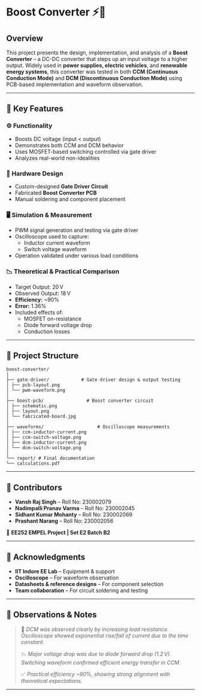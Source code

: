 # Boost Converter ⚡🔋

## Overview  
This project presents the design, implementation, and analysis of a **Boost Converter** – a DC-DC converter that steps up an input voltage to a higher output. Widely used in **power supplies, electric vehicles**, and **renewable energy systems**, this converter was tested in both **CCM (Continuous Conduction Mode)** and **DCM (Discontinuous Conduction Mode)** using PCB-based implementation and waveform observation.

---

## 🔑 Key Features

### ⚙️ Functionality  
- Boosts DC voltage (input < output)
- Demonstrates both CCM and DCM behavior
- Uses MOSFET-based switching controlled via gate driver
- Analyzes real-world non-idealities

### 🔩 Hardware Design  
- Custom-designed **Gate Driver Circuit**
- Fabricated **Boost Converter PCB**
- Manual soldering and component placement

### 🖥️ Simulation & Measurement  
- PWM signal generation and testing via gate driver
- Oscilloscope used to capture:
  - Inductor current waveform
  - Switch voltage waveform
- Operation validated under various load conditions

### 📉 Theoretical & Practical Comparison  
- Target Output: 20 V  
- Observed Output: 18 V  
- **Efficiency:** ~90%  
- **Error:** 1.36%  
- Included effects of:
  - MOSFET on-resistance
  - Diode forward voltage drop
  - Conduction losses

---

## 🧱 Project Structure

```
boost-converter/
│
├── gate-driver/            # Gate driver design & output testing
│ ├── pcb-layout.png
│ └── pwm-waveform.png
│
├── boost-pcb/                # Boost converter circuit
│ ├── schematic.png
│ ├── layout.png
│ └── fabricated-board.jpg
│
├── waveforms/                    # Oscilloscope measurements
│ ├── ccm-inductor-current.png
│ ├── ccm-switch-voltage.png
│ ├── dcm-inductor-current.png
│ └── dcm-switch-voltage.png
│
└── report/ # Final documentation
└── calculations.pdf
```


---

## 👥 Contributors

- **Vansh Raj Singh** – Roll No: 230002079  
- **Nadimpalli Pranav Varma** – Roll No: 230002045  
- **Sidhant Kumar Mohanty** – Roll No: 230002069  
- **Prashant Narang** – Roll No: 230002056  

🧪 **EE252 EMPEL Project | Set E2 Batch B2**

---

## 🙏 Acknowledgments

- **IIT Indore EE Lab** – Equipment & support  
- **Oscilloscope** – For waveform observation  
- **Datasheets & reference designs** – For component selection  
- **Team collaboration** – For circuit soldering and testing

---

## 📝 Observations & Notes

> 📌 *DCM was observed clearly by increasing load resistance.  
> Oscilloscope showed exponential rise/fall of current due to the time constant.*  
>  
> 📉 *Major voltage drop was due to diode forward drop (1.2 V).  
> Switching waveform confirmed efficient energy transfer in CCM.*  
>  
> ✅ *Practical efficiency ~90%, showing strong alignment with theoretical expectations.*

---

